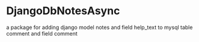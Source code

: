# DjangoDbNotesAsync
a package for adding django model notes and  field help_text to mysql table comment and field comment
